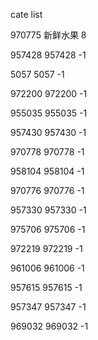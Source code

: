 cate list

970775 新鲜水果 8

957428 957428 -1

5057 5057 -1

972200 972200 -1

955035 955035 -1

957430 957430 -1

970778 970778 -1

958104 958104 -1

970776 970776 -1

957330 957330 -1

975706 975706 -1

972219 972219 -1

961006 961006 -1

957615 957615 -1

957347 957347 -1

969032 969032 -1

